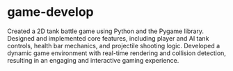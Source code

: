 # game-develop
  
Created a 2D tank battle game using Python and the Pygame library. Designed and implemented core features, including player and AI tank controls, health bar mechanics, and projectile shooting logic. Developed a dynamic game environment with real-time rendering and collision detection, resulting in an engaging and interactive gaming experience.
